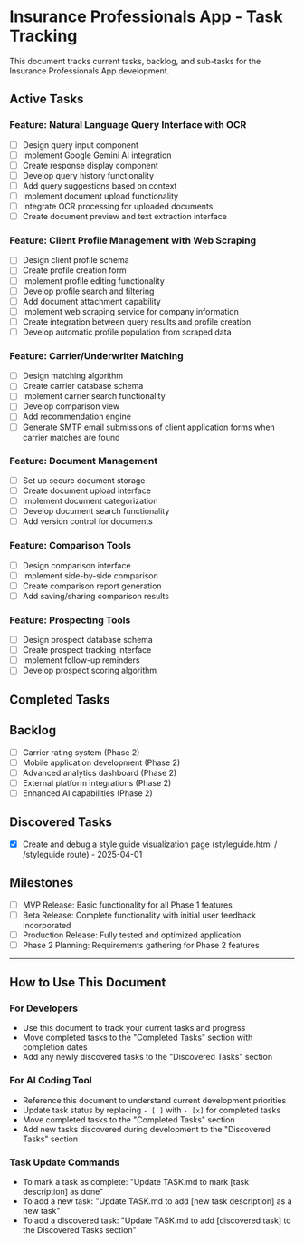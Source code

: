 # Insurance Professionals App - Task Tracking

This document tracks current tasks, backlog, and sub-tasks for the Insurance Professionals App development.

## Active Tasks

### Feature: Natural Language Query Interface with OCR
- [ ] Design query input component
- [ ] Implement Google Gemini AI integration
- [ ] Create response display component
- [ ] Develop query history functionality
- [ ] Add query suggestions based on context
- [ ] Implement document upload functionality
- [ ] Integrate OCR processing for uploaded documents
- [ ] Create document preview and text extraction interface

### Feature: Client Profile Management with Web Scraping
- [ ] Design client profile schema
- [ ] Create profile creation form
- [ ] Implement profile editing functionality
- [ ] Develop profile search and filtering
- [ ] Add document attachment capability
- [ ] Implement web scraping service for company information
- [ ] Create integration between query results and profile creation
- [ ] Develop automatic profile population from scraped data

### Feature: Carrier/Underwriter Matching
- [ ] Design matching algorithm
- [ ] Create carrier database schema
- [ ] Implement carrier search functionality
- [ ] Develop comparison view
- [ ] Add recommendation engine
- [ ] Generate SMTP email submissions of client application forms when carrier matches are found

### Feature: Document Management
- [ ] Set up secure document storage
- [ ] Create document upload interface
- [ ] Implement document categorization
- [ ] Develop document search functionality
- [ ] Add version control for documents

### Feature: Comparison Tools
- [ ] Design comparison interface
- [ ] Implement side-by-side comparison
- [ ] Create comparison report generation
- [ ] Add saving/sharing comparison results

### Feature: Prospecting Tools
- [ ] Design prospect database schema
- [ ] Create prospect tracking interface
- [ ] Implement follow-up reminders
- [ ] Develop prospect scoring algorithm

## Completed Tasks
<!-- Completed tasks will be moved here with completion dates -->

## Backlog
- [ ] Carrier rating system (Phase 2)
- [ ] Mobile application development (Phase 2)
- [ ] Advanced analytics dashboard (Phase 2)
- [ ] External platform integrations (Phase 2)
- [ ] Enhanced AI capabilities (Phase 2)

## Discovered Tasks
<!-- New tasks discovered during development will be added here -->
- [x] Create and debug a style guide visualization page (styleguide.html / /styleguide route) - 2025-04-01

## Milestones
- [ ] MVP Release: Basic functionality for all Phase 1 features
- [ ] Beta Release: Complete functionality with initial user feedback incorporated
- [ ] Production Release: Fully tested and optimized application
- [ ] Phase 2 Planning: Requirements gathering for Phase 2 features

---

## How to Use This Document

### For Developers
- Use this document to track your current tasks and progress
- Move completed tasks to the "Completed Tasks" section with completion dates
- Add any newly discovered tasks to the "Discovered Tasks" section

### For AI Coding Tool
- Reference this document to understand current development priorities
- Update task status by replacing `- [ ]` with `- [x]` for completed tasks
- Move completed tasks to the "Completed Tasks" section
- Add new tasks discovered during development to the "Discovered Tasks" section

### Task Update Commands
- To mark a task as complete: "Update TASK.md to mark [task description] as done"
- To add a new task: "Update TASK.md to add [new task description] as a new task"
- To add a discovered task: "Update TASK.md to add [discovered task] to the Discovered Tasks section"

